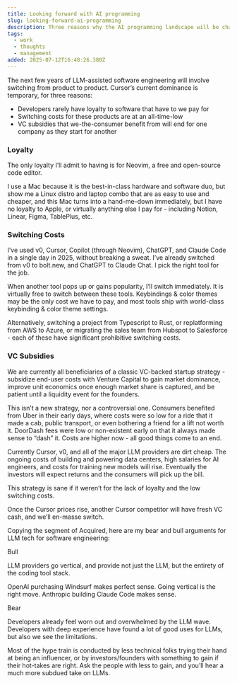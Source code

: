 ```yaml
---
title: Looking forward with AI programming
slug: looking-forward-ai-programming
description: Three reasons why the AI programming landscape will be chaotic.
tags:
  - work
  - thoughts
  - management
added: 2025-07-12T16:48:26.380Z
---
```


The next few years of LLM-assisted software engineering will involve switching from product to product. Cursor’s current dominance is temporary, for three reasons:

* Developers rarely have loyalty to software that have to we pay for
* Switching costs for these products are at an all-time-low
* VC subsidies that we-the-consumer benefit from will end for one company as they start for another

### Loyalty

The only loyalty I’ll admit to having is for Neovim, a free and open-source code editor.

I use a Mac because it is the best-in-class hardware and software duo, but show me a Linux distro and laptop combo that are as easy to use and cheaper, and this Mac turns into a hand-me-down immediately, but I have no loyalty to Apple, or virtually anything else I pay for - including Notion, Linear, Figma, TablePlus, etc.

### Switching Costs

I’ve used v0, Cursor, Copilot (through Neovim), ChatGPT, and Claude Code in a single day in 2025, without breaking a sweat. I’ve already switched from v0 to bolt.new, and ChatGPT to Claude Chat. I pick the right tool for the job.

When another tool pops up or gains popularity, I’ll switch immediately. It is virtually free to switch between these tools. Keybindings & color themes may be the only cost we have to pay, and most tools ship with world-class keybinding & color theme settings.

Alternatively, switching a project from Typescript to Rust, or replatforming from AWS to Azure, or migrating the sales team from Hubspot to Salesforce - each of these have significant prohibitive switching costs.

### VC Subsidies

We are currently all beneficiaries of a classic VC-backed startup strategy - subsidize end-user costs with Venture Capital to gain market dominance, improve unit economics once enough market share is captured, and be patient until a liquidity event for the founders.

This isn’t a new strategy, nor a controversial one. Consumers benefited from Uber in their early days, where costs were so low for a ride that it made a cab, public transport, or even bothering a friend for a lift not worth it. DoorDash fees were low or non-existent early on that it always made sense to “dash” it. Costs are higher now - all good things come to an end.

Currently Cursor, v0, and all of the major LLM providers are dirt cheap. The ongoing costs of building and powering data centers, high salaries for AI engineers, and costs for training new models will rise. Eventually the investors will expect returns and the consumers will pick up the bill.

This strategy is sane if it weren’t for the lack of loyalty and the low switching costs.

Once the Cursor prices rise, another Cursor competitor will have fresh VC cash, and we’ll en-masse switch.

Copying the segment of Acquired, here are my bear and bull arguments for LLM tech for software engineering:

Bull

LLM providers go vertical, and provide not just the LLM, but the entirety of the coding tool stack.

OpenAI purchasing Windsurf makes perfect sense. Going vertical is the right move. Anthropic building Claude Code makes sense.

Bear

Developers already feel worn out and overwhelmed by the LLM wave. Developers with deep experience have found a lot of good uses for LLMs, but also we see the limitations.

Most of the hype train is conducted by less technical folks trying their hand at being an influencer, or by investors/founders with something to gain if their hot-takes are right. Ask the people with less to gain, and you’ll hear a much more subdued take on LLMs.
